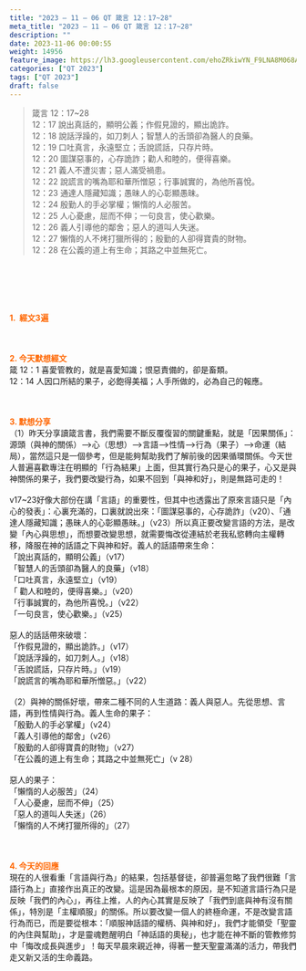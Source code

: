 ```yaml
---
title: "2023 – 11 – 06 QT 箴言 12：17~28"
meta_title: "2023 – 11 – 06 QT 箴言 12：17~28"
description: ""
date: 2023-11-06 00:00:55
weight: 14956
feature_image: https://lh3.googleusercontent.com/ehoZRkiwYN_F9LNA8M068AYxt73EavCZno-PD1cJRuf5BbSkQVUWr3gNEbt5kSs28Pb_Elg17kSrtf9ybWvojWoMV6I4tPM3vGRGDq6GkKkPdL2Gut4QAIw4-uykKUAtNiKgQKntvsU=w800
categories: ["QT 2023"]
tags: ["QT 2023"]
draft: false
---
```


<blockquote>箴言 12：17~28<br />
12：17 說出真話的，顯明公義；作假見證的，顯出詭詐。<br />
12：18 說話浮躁的，如刀刺人；智慧人的舌頭卻為醫人的良藥。<br />
12：19 口吐真言，永遠堅立；舌說謊話，只存片時。<br />
12：20 圖謀惡事的，心存詭詐；勸人和睦的，便得喜樂。<br />
12：21 義人不遭災害；惡人滿受禍患。<br />
12：22 說謊言的嘴為耶和華所憎惡；行事誠實的，為他所喜悅。<br />
12：23 通達人隱藏知識；愚昧人的心彰顯愚昧。<br />
12：24 殷勤人的手必掌權；懶惰的人必服苦。<br />
12：25 人心憂慮，屈而不伸；一句良言，使心歡樂。<br />
12：26 義人引導他的鄰舍；惡人的道叫人失迷。<br />
12：27 懶惰的人不烤打獵所得的；殷勤的人卻得寶貴的財物。<br />
12：28 在公義的道上有生命；其路之中並無死亡。</blockquote><br />
&nbsp;<br />
<br />
&nbsp;<br />
<br />
<span style="color: #ff6600;"><strong>1.  經文3遍</strong></span><br />
<br />
&nbsp;<br />
<br />
<span style="color: #ff6600;"><strong>2. 今天默想經文<br />
</strong></span>箴 12：1 喜愛管教的，就是喜愛知識；恨惡責備的，卻是畜類。<br />
12：14 人因口所結的果子，必飽得美福；人手所做的，必為自己的報應。<br />
<br />
&nbsp;<br />
<br />
<strong><span style="color: #ff6600;">3. 默想分享<br />
</span></strong>（1）昨天分享讀箴言書，我們需要不斷反覆復習的關鍵重點，就是「因果關係」：源頭（與神的關係）--&gt;心（思想）--&gt;言語--&gt;性情--&gt;行為（果子）--&gt;命運（結局），當然這只是一個參考，但是能夠幫助我們了解前後的因果循環關係。今天世人普遍喜歡專注在明顯的「行為結果」上面，但其實行為只是心的果子，心又是與神關係的果子，我們要改變行為，如果不回到「與神和好」，則是無路可走的！<br />
<br />
v17~23好像大部份在講「言語」的重要性，但其中也透露出了原來言語只是「內心的發表」：心裏充滿的，口裏就說出來：「圖謀惡事的，心存詭詐」（v20）、「通達人隱藏知識；愚昧人的心彰顯愚昧。」（v23）所以真正要改變言語的方法，是改變「內心與思想」，而想要改變思想，就需要悔改從連結於老我私慾轉向主權轉移，降服在神的話語之下與神和好。義人的話語帶來生命：<br />
「說出真話的，顯明公義」（v17）<br />
「智慧人的舌頭卻為醫人的良藥」（v18）<br />
「口吐真言，永遠堅立」（v19）<br />
「 勸人和睦的，便得喜樂。」（v20）<br />
「行事誠實的，為他所喜悅。」（v22）<br />
「一句良言，使心歡樂。」（v25）<br />
<br />
惡人的話話帶來破壞：<br />
「作假見證的，顯出詭詐。」（v17）<br />
「說話浮躁的，如刀刺人。」（v18）<br />
「舌說謊話，只存片時。」（v19）<br />
「說謊言的嘴為耶和華所憎惡。」（v22）<br />
<br />
（2）與神的關係好壞，帶來二種不同的人生道路：義人與惡人。先從思想、言語，再到性情與行為。義人生命的果子：<br />
「殷勤人的手必掌權」（v24）<br />
「義人引導他的鄰舍」（v26）<br />
「殷勤的人卻得寶貴的財物」（v27）<br />
「在公義的道上有生命；其路之中並無死亡」（v 28）<br />
<br />
惡人的果子：<br />
「懶惰的人必服苦」（24）<br />
「人心憂慮，屈而不伸」（25）<br />
「惡人的道叫人失迷」（26）<br />
「懶惰的人不烤打獵所得的」（27）<br />
<br />
&nbsp;<br />
<br />
<strong style="font-size: inherit;"><span style="color: #ff6600;">4. 今天的回應<br />
</span></strong>現在的人很看重「言語與行為」的結果，包括基督徒，卻普遍忽略了我們很難「言語行為上」直接作出真正的改變。這是因為最根本的原因，是不知道言語行為只是反映「我們的內心」，再往上推，人的內心其實是反映了「我們到底與神有沒有關係」，特別是「主權順服」的關係。所以要改變一個人的終極命運，不是改變言語行為而已，而是要從根本：「順服神話語的權柄、與神和好」，我們才能領受「聖靈的內住與幫助」，才是靈魂甦醒明白「神話語的奧秘」，也才能在神不斷的管教修剪中「悔改成長與進步」！每天早晨來親近神，得著一整天聖靈滿滿的活力，帶我們走又新又活的生命義路。<br />
<br />
&nbsp;<br />
<br />
&nbsp;<br />
<br />
<audio style="display: none;" controls="controls"></audio><br />
<br />
<audio style="display: none;" controls="controls"></audio><br />
<br />
<audio style="display: none;" controls="controls"></audio><br />
<br />
<audio style="display: none;" controls="controls"></audio><br />
<br />
<audio style="display: none;" controls="controls"></audio>
        